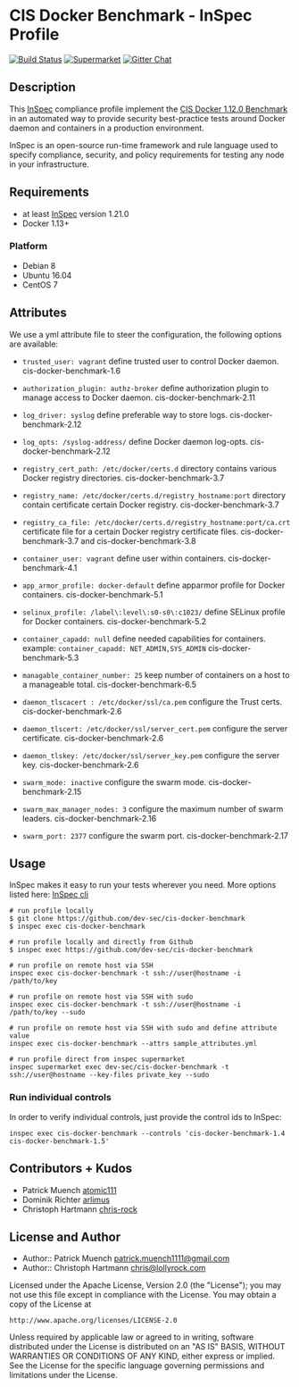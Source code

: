 # CIS Docker Benchmark - InSpec Profile

[![Build Status](http://img.shields.io/travis/dev-sec/cis-docker-benchmark.svg)][1]
[![Supermarket](https://img.shields.io/badge/InSpec%20Profile-CIS%20Docker%20Benchmark-brightgreen.svg)](https://supermarket.chef.io/tools/cis-docker-benchmark)
[![Gitter Chat](https://badges.gitter.im/Join%20Chat.svg)][2]

## Description

This [InSpec](https://github.com/chef/inspec) compliance profile implement the [CIS Docker 1.12.0 Benchmark](https://benchmarks.cisecurity.org/downloads/show-single/index.cfm?file=docker16.120) in an automated way to provide security best-practice tests around Docker daemon and containers in a production environment.

InSpec is an open-source run-time framework and rule language used to specify compliance, security, and policy requirements for testing any node in your infrastructure.

## Requirements

* at least [InSpec](http://inspec.io/) version 1.21.0
* Docker 1.13+

### Platform

- Debian 8
- Ubuntu 16.04
- CentOS 7

## Attributes

We use a yml attribute file to steer the configuration, the following options are available:

  * `trusted_user: vagrant`
    define trusted user to control Docker daemon. cis-docker-benchmark-1.6

  * `authorization_plugin: authz-broker`
    define authorization plugin to manage access to Docker daemon. cis-docker-benchmark-2.11

  * `log_driver: syslog`
    define preferable way to store logs. cis-docker-benchmark-2.12

  * `log_opts: /syslog-address/`
    define Docker daemon log-opts. cis-docker-benchmark-2.12

  * `registry_cert_path: /etc/docker/certs.d`
    directory contains various Docker registry directories. cis-docker-benchmark-3.7

  * `registry_name: /etc/docker/certs.d/registry_hostname:port`
    directory contain certificate certain Docker registry. cis-docker-benchmark-3.7

  * `registry_ca_file: /etc/docker/certs.d/registry_hostname:port/ca.crt`
    certificate file for a certain Docker registry certificate files. cis-docker-benchmark-3.7 and cis-docker-benchmark-3.8

  * `container_user: vagrant`
    define user within containers. cis-docker-benchmark-4.1

  * `app_armor_profile: docker-default`
    define apparmor profile for Docker containers. cis-docker-benchmark-5.1

  * `selinux_profile: /label\:level\:s0-s0\:c1023/`
    define SELinux profile for Docker containers. cis-docker-benchmark-5.2

  * `container_capadd: null`
    define needed capabilities for containers. example: `container_capadd: NET_ADMIN,SYS_ADMIN` cis-docker-benchmark-5.3

  * `managable_container_number: 25`
    keep number of containers on a host to a manageable total. cis-docker-benchmark-6.5

  * `daemon_tlscacert : /etc/docker/ssl/ca.pem`
    configure the Trust certs. cis-docker-benchmark-2.6

  * `daemon_tlscert: /etc/docker/ssl/server_cert.pem`
    configure the server certificate. cis-docker-benchmark-2.6

  * `daemon_tlskey: /etc/docker/ssl/server_key.pem`
    configure the server key. cis-docker-benchmark-2.6

  * `swarm_mode: inactive`
    configure the swarm mode. cis-docker-benchmark-2.15

  * `swarm_max_manager_nodes: 3`
    configure the maximum number of swarm leaders. cis-docker-benchmark-2.16

  * `swarm_port: 2377`
    configure the swarm port. cis-docker-benchmark-2.17


## Usage

InSpec makes it easy to run your tests wherever you need. More options listed here: [InSpec cli](http://inspec.io/docs/reference/cli/)

```
# run profile locally
$ git clone https://github.com/dev-sec/cis-docker-benchmark
$ inspec exec cis-docker-benchmark

# run profile locally and directly from Github
$ inspec exec https://github.com/dev-sec/cis-docker-benchmark

# run profile on remote host via SSH
inspec exec cis-docker-benchmark -t ssh://user@hostname -i /path/to/key

# run profile on remote host via SSH with sudo
inspec exec cis-docker-benchmark -t ssh://user@hostname -i /path/to/key --sudo

# run profile on remote host via SSH with sudo and define attribute value
inspec exec cis-docker-benchmark --attrs sample_attributes.yml

# run profile direct from inspec supermarket
inspec supermarket exec dev-sec/cis-docker-benchmark -t ssh://user@hostname --key-files private_key --sudo
```

### Run individual controls

In order to verify individual controls, just provide the control ids to InSpec:

```
inspec exec cis-docker-benchmark --controls 'cis-docker-benchmark-1.4 cis-docker-benchmark-1.5'
```

## Contributors + Kudos

* Patrick Muench [atomic111](https://github.com/atomic111)
* Dominik Richter [arlimus](https://github.com/arlimus)
* Christoph Hartmann [chris-rock](https://github.com/chris-rock)


## License and Author

* Author:: Patrick Muench <patrick.muench1111@gmail.com>
* Author:: Christoph Hartmann <chris@lollyrock.com>

Licensed under the Apache License, Version 2.0 (the "License");
you may not use this file except in compliance with the License.
You may obtain a copy of the License at

    http://www.apache.org/licenses/LICENSE-2.0

Unless required by applicable law or agreed to in writing, software
distributed under the License is distributed on an "AS IS" BASIS,
WITHOUT WARRANTIES OR CONDITIONS OF ANY KIND, either express or implied.
See the License for the specific language governing permissions and
limitations under the License.

[1]: http://travis-ci.org/dev-sec/cis-docker-benchmark
[2]: https://gitter.im/dev-sec/general
[3]: https://benchmarks.cisecurity.org/tools2/docker/CIS_Docker_1.12.0_Benchmark_v1.0.0.pdf
